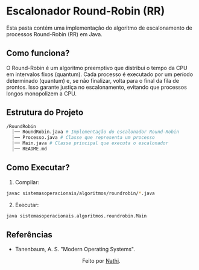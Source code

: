 # Escalonador Round-Robin (RR)

Esta pasta contém uma implementação do algoritmo de escalonamento de processos Round-Robin (RR) em Java.

## Como funciona?

O Round-Robin é um algoritmo preemptivo que distribui o tempo da CPU em intervalos fixos (quantum). Cada processo é executado por um período determinado (quantum) e, se não finalizar, volta para o final da fila de prontos. Isso garante justiça no escalonamento, evitando que processos longos monopolizem a CPU.

## Estrutura do Projeto

```bash
/RoundRobin
  │── RoundRobin.java # Implementação do escalonador Round-Robin
  │── Processo.java # Classe que representa um processo
  │── Main.java # Classe principal que executa o escalonador
  │── README.md 
```

## Como Executar?

1. Compilar:

```bash
javac sistemasoperacionais/algoritmos/roundrobin/*.java
```

2. Executar:

```bash
java sistemasoperacionais.algoritmos.roundrobin.Main
```

## Referências

- Tanenbaum, A. S. "Modern Operating Systems".

<div align="center">Feito por <a href="https://github.com/nathaliacappellini">Nathi</a>.</div>
